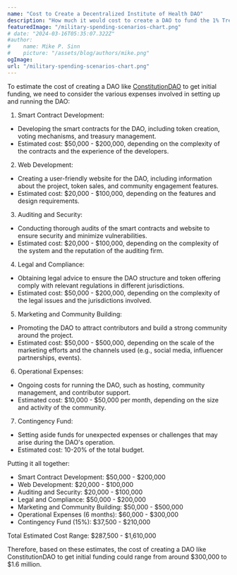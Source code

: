 ```yaml
---
name: "Cost to Create a Decentralized Institute of Health DAO"
description: "How much it would cost to create a DAO to fund the 1% Treaty Initiative"
featuredImage: "/military-spending-scenarios-chart.png"
# date: "2024-03-16T05:35:07.322Z"
#author:
#    name: Mike P. Sinn
#    picture: "/assets/blog/authors/mike.png"
ogImage:
url: "/military-spending-scenarios-chart.png"
---
```


To estimate the cost of creating a DAO like [ConstitutionDAO](https://juicebox.money/p/constitutiondao)
to get initial funding, we need to consider the various expenses involved in setting up and running the DAO:

1. Smart Contract Development:
  - Developing the smart contracts for the DAO, including token creation, voting mechanisms, and treasury management.
  - Estimated cost: $50,000 - $200,000, depending on the complexity of the contracts and the experience of the developers.

2. Web Development:
  - Creating a user-friendly website for the DAO, including information about the project, token sales, and community engagement features.
  - Estimated cost: $20,000 - $100,000, depending on the features and design requirements.

3. Auditing and Security:
  - Conducting thorough audits of the smart contracts and website to ensure security and minimize vulnerabilities.
  - Estimated cost: $20,000 - $100,000, depending on the complexity of the system and the reputation of the auditing firm.

4. Legal and Compliance:
  - Obtaining legal advice to ensure the DAO structure and token offering comply with relevant regulations in different jurisdictions.
  - Estimated cost: $50,000 - $200,000, depending on the complexity of the legal issues and the jurisdictions involved.

5. Marketing and Community Building:
  - Promoting the DAO to attract contributors and build a strong community around the project.
  - Estimated cost: $50,000 - $500,000, depending on the scale of the marketing efforts and the channels used (e.g., social media, influencer partnerships, events).

6. Operational Expenses:
  - Ongoing costs for running the DAO, such as hosting, community management, and contributor support.
  - Estimated cost: $10,000 - $50,000 per month, depending on the size and activity of the community.

7. Contingency Fund:
  - Setting aside funds for unexpected expenses or challenges that may arise during the DAO's operation.
  - Estimated cost: 10-20% of the total budget.

Putting it all together:
- Smart Contract Development: $50,000 - $200,000
- Web Development: $20,000 - $100,000
- Auditing and Security: $20,000 - $100,000
- Legal and Compliance: $50,000 - $200,000
- Marketing and Community Building: $50,000 - $500,000
- Operational Expenses (6 months): $60,000 - $300,000
- Contingency Fund (15%): $37,500 - $210,000

Total Estimated Cost Range: $287,500 - $1,610,000

Therefore, based on these estimates, the cost of creating a DAO like ConstitutionDAO to get initial funding could range from around $300,000 to $1.6 million.
